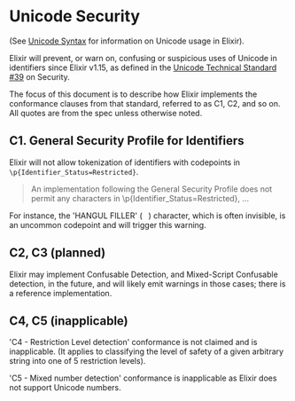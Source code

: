 # Unicode Security

(See [Unicode Syntax](unicode-syntax.html) for information on Unicode usage in Elixir).

Elixir will prevent, or warn on, confusing or suspicious uses of Unicode in identifiers since Elixir v1.15, as defined in the [Unicode Technical Standard #39](https://unicode.org/reports/tr39/) on Security.

The focus of this document is to describe how Elixir implements the conformance clauses from that standard, referred to as C1, C2, and so on. All quotes are from the spec unless otherwise noted.

## C1. General Security Profile for Identifiers

Elixir will not allow tokenization of identifiers with codepoints in `\p{Identifier_Status=Restricted}`.

> An implementation following the General Security Profile does not permit any characters in \p{Identifier_Status=Restricted}, ...

For instance, the 'HANGUL FILLER' (`ㅤ`) character, which is often invisible, is an uncommon codepoint and will trigger this warning.

## C2, C3 (planned)

Elixir may implement Confusable Detection, and Mixed-Script Confusable detection, in the future, and will likely emit warnings in those cases; there is a reference implementation.

## C4, C5 (inapplicable)

'C4 - Restriction Level detection' conformance is not claimed and is inapplicable. (It applies to classifying the level of safety of a given arbitrary string into one of 5 restriction levels).

'C5 - Mixed number detection' conformance is inapplicable as Elixir does not support Unicode numbers.
